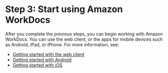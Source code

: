 # Step 3: Start using Amazon WorkDocs<a name="start_using"></a>

After you complete the previous steps, you can begin working with Amazon WorkDocs\. You can use the web client, or the apps for mobile devices such as Android, iPad, or iPhone\. For more information, see:
+ [Getting started with the web client](web_client_help.md)
+ [Getting started with Android](android_phone_client_help.md)
+ [Getting started with iOS](iphone_client_help.md)